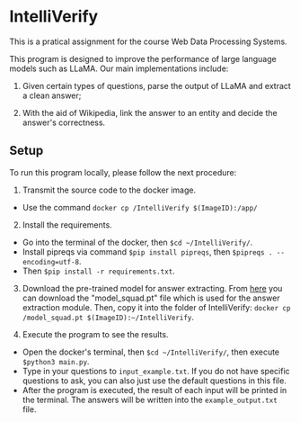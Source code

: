 # IntelliVerify
This is a pratical assignment for the course Web Data Processing Systems.

This program is designed to improve the performance of large language models such as LLaMA. Our main implementations include: 

1) Given certain types of questions, parse the output of LLaMA and extract a clean answer;

2) With the aid of Wikipedia, link the answer to an entity and decide the answer's correctness.

## Setup
To run this program locally, please follow the next procedure:

1. Transmit the source code to the docker image.
- Use the command `docker cp /IntelliVerify $(ImageID):/app/`

2. Install the requirements.
  - Go into the terminal of the docker, then `$cd ~/IntelliVerify/`.
  - Install pipreqs via command `$pip install pipreqs`, then `$pipreqs . --encoding=utf-8`.
  - Then `$pip install -r requirements.txt`.


3. Download the pre-trained model for answer extracting.
   From [here](https://drive.google.com/file/d/1Az-K97XyECQ7Drvf_6MdCOVxBv9Shi2B/view?usp=drive_link) you can download the "model_squad.pt" file which is used for the answer extraction module.
   Then, copy it into the folder of IntelliVerify: `docker cp /model_squad.pt $(ImageID):~/IntelliVerify`.
   
4. Execute the program to see the results.
- Open the docker's terminal, then `$cd ~/IntelliVerify/`,
 then execute `$python3 main.py`.
- Type in your questions to `input_example.txt`. If you do not have specific questions to ask, you can also just use the default questions in this file.
 - After the program is executed, the result of each input will be printed in the terminal. The answers will be written into the `example_output.txt` file.



